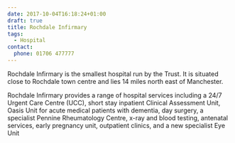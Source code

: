 ```yaml
---
date: 2017-10-04T16:18:24+01:00
draft: true
title: Rochdale Infirmary
tags:
  - Hospital
contact:
  phone: 01706 477777
---
```


Rochdale Infirmary is the smallest hospital run by the Trust. It is situated
close to Rochdale town centre and lies 14 miles north east of Manchester. 

Rochdale Infirmary provides a range of hospital services including a 24/7
Urgent Care Centre (UCC), short stay inpatient Clinical Assessment Unit, Oasis
Unit for acute medical patients with dementia, day surgery, a specialist
Pennine Rheumatology Centre, x-ray and blood testing, antenatal services, early
pregnancy unit, outpatient clinics, and a new specialist Eye Unit
